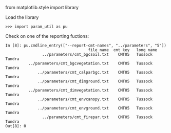 from matplotlib.style import library


Load the library

    >>> import param_util as pu

Check on one of the reporting fuctions:

    In [8]: pu.cmdline_entry(["--report-cmt-names", "../parameters", "5"])
                                        file name  cmt key   long name
                    ../parameters/cmt_bgcsoil.txt    CMT05   Tussock Tundra
              ../parameters/cmt_bgcvegetation.txt    CMT05   Tussock Tundra
                  ../parameters/cmt_calparbgc.txt    CMT05   Tussock Tundra
                  ../parameters/cmt_dimground.txt    CMT05   Tussock Tundra
              ../parameters/cmt_dimvegetation.txt    CMT05   Tussock Tundra
                  ../parameters/cmt_envcanopy.txt    CMT05   Tussock Tundra
                  ../parameters/cmt_envground.txt    CMT05   Tussock Tundra
                    ../parameters/cmt_firepar.txt    CMT05   Tussock Tundra
    Out[8]: 0

